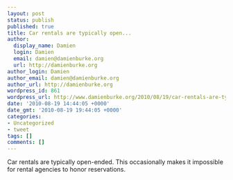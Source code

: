 ```yaml
---
layout: post
status: publish
published: true
title: Car rentals are typically open...
author:
  display_name: Damien
  login: Damien
  email: damien@damienburke.org
  url: http://damienburke.org
author_login: Damien
author_email: damien@damienburke.org
author_url: http://damienburke.org
wordpress_id: 861
wordpress_url: http://www.damienburke.org/2010/08/19/car-rentals-are-typically-open-2/
date: '2010-08-19 14:44:05 +0000'
date_gmt: '2010-08-19 19:44:05 +0000'
categories:
- Uncategorized
- tweet
tags: []
comments: []
---
```

<p>Car rentals are typically open-ended. This occasionally makes it impossible for rental agencies to honor reservations.</p>

